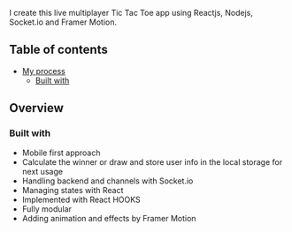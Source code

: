 I create this live multiplayer Tic Tac Toe app using Reactjs, Nodejs, Socket.io and Framer Motion.

## Table of contents

- [My process](#my-process)
  - [Built with](#built-with)

## Overview

### Built with

- Mobile first approach
- Calculate the winner or draw and store user info in the local storage for next usage
- Handling backend and channels with Socket.io
- Managing states with React
- Implemented with React HOOKS 
- Fully modular
- Adding animation and effects by Framer Motion
